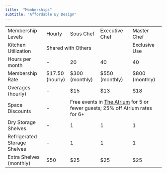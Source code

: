 ```yaml
---
title:  "Memberships"
subtitle: "Affordable By Design"
---
```

<table class="table memberships">
  <tbody>
    <tr>
		<td>Membership Levels</td>
		<td class="bg-black">Hourly</td>
		<td class="bg-red">Sous Chef</td>
		<td class="bg-green">Executive Chef</td>
		<td class="bg-yellow">Master Chef</td>
    </tr>  
    <tr>
		<td>Kitchen Utilization</td>
		<td colspan="3" class="smalltext">Shared with Others</td>
		<td class="smalltext">Exclusive Use</td>
    </tr>	
    <tr>
		<td>Hours per month</td>
		<td>-</td>
		<td>20</td>
		<td>40</td>
		<td>40</td>
    </tr>
    <tr class="money">
		<td>Membership Rate</td>
		<td>$17.50 <br /><span class="smalltext">(hourly)</span></td>
		<td>$300 <br /><span class="smalltext">(monthly)</span></td>
		<td>$550 <br /><span class="smalltext">(monthly)</span></td>
		<td>$800 <br /><span class="smalltext">(monthly)</span></td>
    </tr>	
    <tr>
		<td>Overages (hourly)</td>
		<td>-</td>
		<td>$15</td>
		<td>$13</td>
		<td>$18</td>
    </tr>
	<tr>
		<td>Space Discounts</td>
		<td>-</td>
		<td colspan="3" class="smalltext">Free events in <a target="_blank" href="http://thesummitfw.com/property/innovative-property/#atrium">The Atrium</a> for 5 or fewer guests; 25% off Atrium rates for 6+</td>
    </tr>
    <tr>
		<td>Dry Storage Shelves</td>
		<td>-</td>
		<td>1</td>
		<td>1</td>
		<td>1</td>
    </tr>
    <tr>
		<td>Refrigerated Storage Shelves</td>
		<td>-</td>
		<td>1</td>
		<td>1</td>
		<td>1</td>
    </tr>
    <tr>
		<td>Extra Shelves (monthly)</td>
		<td>$50</td>
		<td>$25</td>
		<td>$25</td>
		<td>$25</td>
    </tr>
  </tbody>
</table>